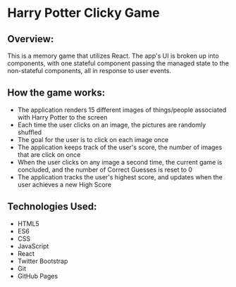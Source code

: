 # Harry Potter Clicky Game

## Overview:

This is a memory game that utilizes React. The app's UI is broken up into components, with one stateful component passing the managed state to the non-stateful components, all in response to user events.


## How the game works:
* The application renders 15 different images of things/people associated with Harry Potter to the screen
* Each time the user clicks on an image, the pictures are randomly shuffled
* The goal for the user is to click on each image once
* The application keeps track of the user's score, the number of images that are click on once
* When the user clicks on any image a second time, the current game is concluded, and the number of Correct Guesses is reset to 0
* The application tracks the user's highest score, and updates when the user achieves a new High Score


## Technologies Used:
* HTML5
* ES6
* CSS
* JavaScript
* React
* Twitter Bootstrap
* Git
* GitHub Pages
